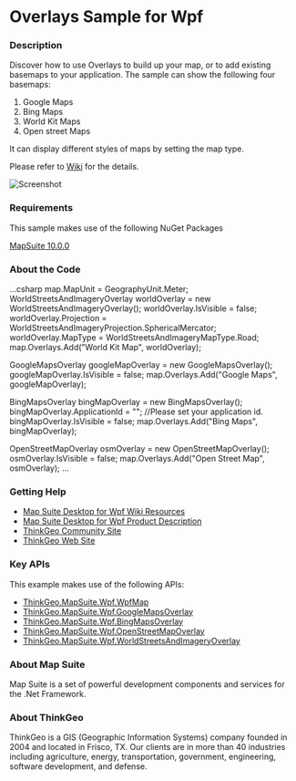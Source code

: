# Overlays Sample for Wpf



### Description
Discover how to use Overlays to build up your map, or to add existing basemaps to your application. 
The sample can show the following four basemaps:
  1. Google Maps
  2. Bing Maps
  3. World Kit Maps
  4. Open street Maps

It can display different styles of maps by setting the map type.

Please refer to [Wiki](http://wiki.thinkgeo.com/wiki/map_suite_desktop_for_wpf) for the details.

![Screenshot](https://github.com/ThinkGeo/OverlaysSample-ForWpf/blob/master/Screenshot.png)

### Requirements
This sample makes use of the following NuGet Packages

[MapSuite 10.0.0](https://www.nuget.org/packages?q=ThinkGeo)

### About the Code
...csharp
map.MapUnit = GeographyUnit.Meter;
WorldStreetsAndImageryOverlay worldOverlay = new WorldStreetsAndImageryOverlay();
worldOverlay.IsVisible = false;
worldOverlay.Projection = WorldStreetsAndImageryProjection.SphericalMercator;
worldOverlay.MapType = WorldStreetsAndImageryMapType.Road;
map.Overlays.Add("World Kit Map", worldOverlay);

GoogleMapsOverlay googleMapOverlay = new GoogleMapsOverlay();
googleMapOverlay.IsVisible = false;
map.Overlays.Add("Google Maps", googleMapOverlay);

BingMapsOverlay bingMapOverlay = new BingMapsOverlay();
bingMapOverlay.ApplicationId = ""; //Please set your application id.
bingMapOverlay.IsVisible = false;
map.Overlays.Add("Bing Maps", bingMapOverlay);

OpenStreetMapOverlay osmOverlay = new OpenStreetMapOverlay();
osmOverlay.IsVisible = false;
map.Overlays.Add("Open Street Map", osmOverlay);
...

### Getting Help

- [Map Suite Desktop for Wpf Wiki Resources](http://wiki.thinkgeo.com/wiki/map_suite_desktop_for_wpf)
- [Map Suite Desktop for Wpf Product Description](https://thinkgeo.com/ui-controls#desktop-platforms)
- [ThinkGeo Community Site](http://community.thinkgeo.com/)
- [ThinkGeo Web Site](http://www.thinkgeo.com)

### Key APIs
This example makes use of the following APIs:

- [ThinkGeo.MapSuite.Wpf.WpfMap](http://wiki.thinkgeo.com/wiki/api/ThinkGeo.MapSuite.Wpf.WpfMap)
- [ThinkGeo.MapSuite.Wpf.GoogleMapsOverlay](http://wiki.thinkgeo.com/wiki/api/ThinkGeo.MapSuite.Wpf.GoogleMapsOverlay)
- [ThinkGeo.MapSuite.Wpf.BingMapsOverlay](http://wiki.thinkgeo.com/wiki/api/ThinkGeo.MapSuite.Wpf.BingMapsOverlay)
- [ThinkGeo.MapSuite.Wpf.OpenStreetMapOverlay](http://wiki.thinkgeo.com/wiki/api/ThinkGeo.Wpf.WinForms.OpenStreetMapOverlay)
- [ThinkGeo.MapSuite.Wpf.WorldStreetsAndImageryOverlay](http://wiki.thinkgeo.com/wiki/api/ThinkGeo.MapSuite.WinForms.WorldStreetsAndImageryOverlay)

### About Map Suite
Map Suite is a set of powerful development components and services for the .Net Framework.

### About ThinkGeo
ThinkGeo is a GIS (Geographic Information Systems) company founded in 2004 and located in Frisco, TX. Our clients are in more than 40 industries including agriculture, energy, transportation, government, engineering, software development, and defense.

